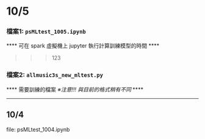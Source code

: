 # 10/5  
  ### 檔案1: `psMLtest_1005.ipynb`
  **** 可在 spark 虛擬機上 jupyter 執行計算訓練模型的時間 ****
  >>>123
 
  ### 檔案2: `allmusic3s_new_mltest.py` 
  **** 需要訓練的檔案  _※注意!!! 與目前的格式稍有不同_ ****
***
## 10/4 
file: psMLtest_1004.ipynb

